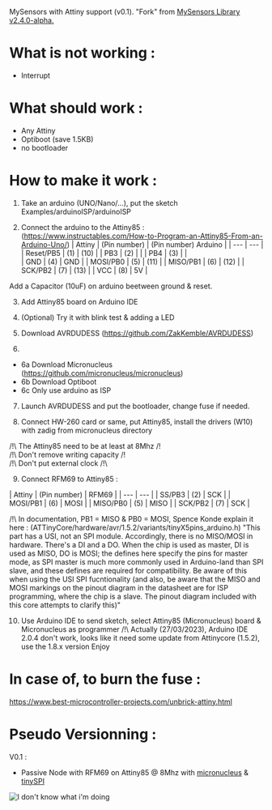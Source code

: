 MySensors with Attiny support (v0.1). "Fork" from [MySensors Library v2.4.0-alpha.](https://www.mysensors.org/)


# What is not working :
- Interrupt

# What should work :
- Any Attiny
- Optiboot (save 1.5KB)
- no bootloader

# How to make it work :

1. Take an arduino (UNO/Nano/...), put the sketch Examples/arduinoISP/arduinoISP

2. Connect the arduino to the Attiny85 : (https://www.instructables.com/How-to-Program-an-Attiny85-From-an-Arduino-Uno/)
| Attiny | (Pin number) | (Pin number) Arduino |
| --- | --- |
| Reset/PB5 | (1) | (10) |
| PB3 | (2) | |
| PB4 | (3) | |  
| GND | (4) | GND |
| MOSI/PB0 | (5) | (11) |
| MISO/PB1 | (6) | (12) |
| SCK/PB2 | (7) | (13) |
| VCC | (8) | 5V |

Add a Capacitor (10uF) on arduino beetween ground & reset.

3. Add Attiny85 board on Arduino IDE

4. (Optional) Try it with blink test & adding a LED

5. Download AVRDUDESS (https://github.com/ZakKemble/AVRDUDESS)

6.
- 6a Download Micronucleus (https://github.com/micronucleus/micronucleus)
- 6b Download Optiboot
- 6c Only use arduino as ISP

7. Launch AVRDUDESS and put the bootloader, change fuse if needed.

8. Connect HW-260 card or same, put Attiny85, install the drivers (W10) with zadig from micronucleus directory

/!\ The Attiny85 need to be at least at 8Mhz /!\
/!\ Don't remove writing capacity /!\
/!\ Don't put external clock /!\

9. Connect RFM69 to Attiny85 :

| Attiny | (Pin number) | RFM69 |
| --- | --- |
| SS/PB3 | (2) | SCK |
| MOSI/PB1 | (6) | MOSI |
| MISO/PB0 | (5) | MISO |
| SCK/PB2 | (7) | SCK |

/!\ In documentation, PB1 = MISO & PB0 = MOSI, Spence Konde explain it here : (ATTinyCore/hardware/avr/1.5.2/variants/tinyX5pins_arduino.h)
"This part has a USI, not an SPI module. Accordingly, there is no MISO/MOSI in hardware. There's a DI and a DO. When the chip is used as master, DI is used as MISO, DO is MOSI; the defines here specify the pins for master mode, as SPI master is much more commonly used in Arduino-land than SPI slave, and these defines are required for compatibility. Be aware of this when using the USI SPI fucntionality (and also, be aware that the MISO and MOSI markings on the pinout diagram in the datasheet are for ISP programming, where the chip is a slave. The pinout diagram included with this core attempts to clarify this)"


10. Use Arduino IDE to send sketch, select Attiny85 (Micronucleus) board & Micronucleus as programmer
/!\ Actually (27/03/2023), Arduino IDE 2.0.4 don't work, looks like it need some update from Attinycore (1.5.2), use the 1.8.x version
Enjoy

# In case of, to burn the fuse :
https://www.best-microcontroller-projects.com/unbrick-attiny.html

# Pseudo Versionning :
V0.1 :
- Passive Node with RFM69 on Attiny85 @ 8Mhz with [micronucleus](https://github.com/micronucleus/micronucleus) & [tinySPI](https://github.com/JChristensen/tinySPI)

![I don't know what i'm doing](http://edutechniques.com/wp-content/uploads/2019/09/e8df23cc-9bfe-4776-ae54-22d67d47f15a-6442-000008859e923c5f.png)
